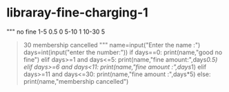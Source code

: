 # libraray-fine-charging-1
"""
no fine
1-5 0.5
0
5-10 1
10-30 5
>30 membership cancelled
"""
name=input("Enter the name :")
days=int(input("enter the number:"))
if days==0:
  print(name,"good no fine")
elif days>=1 and days<=5:
    print(name,"fine amount:",days*0.5)
elif days>=6 and days<11:
    print(name,"fine amount :",days*1)
elif days>=11 and days<=30:
    print(name,"fine amount :",days*5)
else:
      print(name,"membership cancelled")
